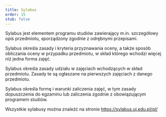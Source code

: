 ```yaml
---
title: Sylabus
order: 15
stub: false
---
```

Sylabus jest elementem programu studiów zawierający m.in. szczegółowy opis przedmiotu, sporządzony zgodnie z odrębnymi przepisami.

Sylabus określa zasady i kryteria przyznawania oceny, a także sposób obliczania oceny w przypadku przedmiotu, w skład którego wchodzi więcej niż jedna forma zajęć.

Sylabus określa zasady udziału w zajęciach wchodzących w skład przedmiotu. Zasady te są ogłaszane na pierwszych zajęciach z danego przedmiotu.

Sylabus określa formę i warunki zaliczenia zajęć, w tym zasady dopuszczenia do egzaminu lub zaliczenia zgodnie z obowiązującym programem studiów.

Wszystkie sylabusy można znaleźć na stronie <https://sylabus.uj.edu.pl/pl/>